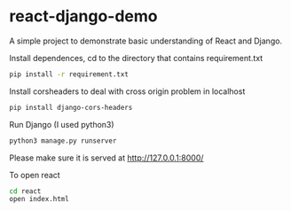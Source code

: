 # react-django-demo

A simple project to demonstrate basic understanding of React and Django.

Install dependences, cd to the directory that contains requirement.txt
```bash
pip install -r requirement.txt
```

Install corsheaders to deal with cross origin problem in localhost
```bash
pip install django-cors-headers
```

Run Django (I used python3)
```bash
python3 manage.py runserver
```
Please make sure it is served at http://127.0.0.1:8000/

To open react
```bash
cd react
open index.html
```
